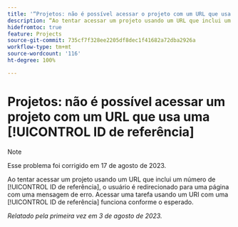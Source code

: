 ```yaml
---
title: '“Projetos: não é possível acessar o projeto com um URL que usa uma ID de referência”'
description: “Ao tentar acessar um projeto usando um URL que inclui um número de ID de referência, o usuário é redirecionado para uma página com uma mensagem de erro. Acessar uma tarefa usando um URI com uma ID de referência funciona conforme esperado.”
hidefromtoc: true
feature: Projects
source-git-commit: 735cf7f328ee2205df8dec1f41682a72dba2926a
workflow-type: tm+mt
source-wordcount: '116'
ht-degree: 100%

---
```



# Projetos: não é possível acessar um projeto com um URL que usa uma [!UICONTROL ID de referência]

>[!NOTE]
>
>Esse problema foi corrigido em 17 de agosto de 2023.

Ao tentar acessar um projeto usando um URL que inclui um número de [!UICONTROL ID de referência], o usuário é redirecionado para uma página com uma mensagem de erro. Acessar uma tarefa usando um URI com uma [!UICONTROL ID de referência] funciona conforme o esperado.

_Relatado pela primeira vez em 3 de agosto de 2023._

